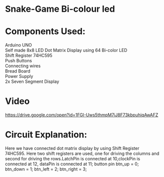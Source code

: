 # Snake-Game Bi-colour led

# Components Used:
Arduino UNO</br>
Self made 8x8 LED Dot Matrix Display using 64 Bi-color LED</br>
Shift Register 74HC595</br>
Push Buttons</br>
Connecting wires</br>
Bread Board</br>
Power Supply</br>
2x Seven Segment Display</br>

# Video
https://drive.google.com/open?id=1FGI-Uws5thmpM7iJ8F73kbpuhiqAwAFZ

# Circuit Explanation:
Here we have connected dot matrix display by using Shift Register 74HC595. Here two shift registers are used, one for driving the columns and second for driving the rows.LatchPin is connected at 10,clockPin is connected at 12, dataPin is connected at 11;
button pin
 btn_up = 0;
 btn_down = 1;
 btn_left = 2;
 btn_right = 3;


